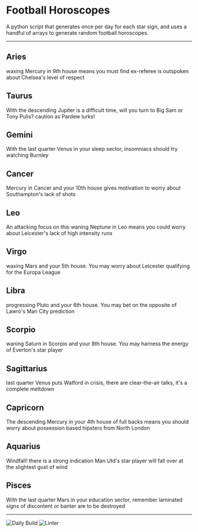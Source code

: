 # Football Horoscopes

A python script that generates once per day for each star sign, and uses a handful of arrays to generate random football horoscopes.

---

<!-- horoscopes_item starts -->
<h2>Aries</h2><p>waxing Mercury in 9th house means you must find ex-referee is outspoken about Chelsea's level of respect</p><h2>Taurus</h2><p>With the descending Jupiter is a difficult time, will you turn to Big Sam or Tony Pulis? caution as Pardew lurks!</p><h2>Gemini</h2><p>With the last quarter Venus in your sleep sector, insomniacs should try watching Burnley</p><h2>Cancer</h2><p>Mercury in Cancer and your 10th house gives motivation to worry about Southampton's lack of shots</p><h2>Leo</h2><p>An attacking focus on this waning Neptune in Leo means you could worry about Leicester's lack of high intensity runs</p><h2>Virgo</h2><p>waxing Mars and your 5th house. You may worry about Leicester qualifying for the Europa League</p><h2>Libra</h2><p>progressing Pluto and your 6th house. You may bet on the opposite of Lawro's Man City prediction</p><h2>Scorpio</h2><p>waning Saturn in Scorpio and your 8th house. You may harness the energy of Everton's star player</p><h2>Sagittarius</h2><p>last quarter Venus puts Watford in crisis, there are clear-the-air talks, it's a complete meltdown</p><h2>Capricorn</h2><p>The descending Mercury in your 4th house of full backs means you should worry about possession based hipsters from North London</p><h2>Aquarius</h2><p>Windfall! there is a strong indication Man Utd's star player will fall over at the slightest gust of wind</p><h2>Pisces</h2><p>With the last quarter Mars in your education sector, remember laminated signs of discontent or banter are to be destroyed</p>
<!-- horoscopes_item ends -->

---

![Daily Build](https://github.com/MatBenfield/horofootball.thechels.uk/workflows/Daily%20Build/badge.svg) ![Linter](https://github.com/MatBenfield/horofootball.thechels.uk/workflows/Linter/badge.svg)

